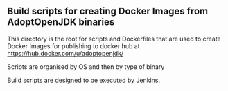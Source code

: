 ## Build scripts for creating Docker Images from AdoptOpenJDK binaries

This directory is the root for scripts and Dockerfiles that are used to create Docker Images for publishing
to docker hub at https://hub.docker.com/u/adoptopenjdk/

Scripts are organised by OS and then by type of binary

Build scripts are designed to be executed by Jenkins.
